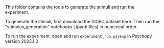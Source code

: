 This folder contains the tools to generate the stimuli and run the experiment.

To generate the stimuli, first download the DIDEC dataset here. Then run the "stimulus_generation" notebooks (.ipynb files) in numerical order.

To run the experiment, open and run `experiment_run.psyexp` in Psychopy version 2023.1.2

